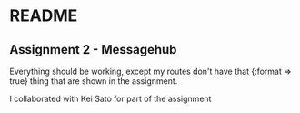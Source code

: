 README
======

Assignment 2 - Messagehub
-------------------------

Everything should be working, except my routes don't have that {:format => true}
thing that are shown in the assignment.

I collaborated with Kei Sato for part of the assignment
